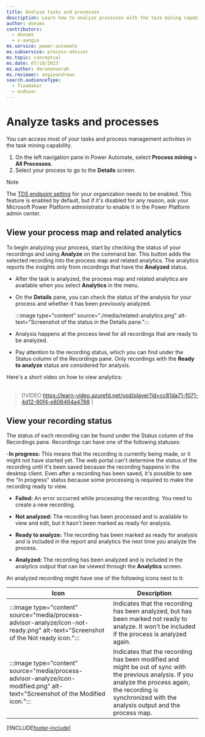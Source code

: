 ```yaml
---
title: Analyze tasks and processes
description: Learn how to analyze processes with the task mining capability. The analyze feature adds a recording into the process map and associated analytics.
author: donums
contributors:
  - donums
  - v-aangie 
ms.service: power-automate
ms.subservice: process-advisor
ms.topic: conceptual
ms.date: 07/18/2023
ms.author: derahonuorah
ms.reviewer: angieandrews
search.audienceType: 
  - flowmaker
  - enduser
---
```


# Analyze tasks and processes


You can access most of your tasks and process management activities in the task mining capability.

1. On the left navigation pane in Power Automate, select **Process mining** > **All Processes**.
1. Select your process to go to the **Details** screen.

> [!NOTE]
> The [TDS endpoint setting](/power-platform/admin/settings-features) for your organization needs to be enabled. This feature is enabled by default, but if it's disabled for any reason, ask your Microsoft Power Platform administrator to enable it in the Power Platform admin center.

## View your process map and related analytics

To begin analyzing your process, start by checking the status of your recordings and using **Analyze** on the command bar. This button adds the selected recording into the process map and related analytics. The analytics reports the insights only from recordings that have the **Analyzed** status.

- After the task is analyzed, the process map and related analytics are available when you select **Analytics** in the menu.

- On the **Details** pane, you can check the status of the analysis for your process and whether it has been previously analyzed.

    :::image type="content" source="./media/related-analytics.png" alt-text="Screenshot of the status in the Details pane.":::

- Analysis happens at the process level for all recordings that are ready to be analyzed.

- Pay attention to the recording status, which you can find under the Status column of the Recordings pane. Only recordings with the **Ready to analyze** status are considered for analysis.

Here's a short video on how to view analytics:<br>
</br>
> [!VIDEO https://learn-video.azurefd.net/vod/player?id=cc81da71-f071-4d12-80f4-e806464a4788 ]

## View your recording status

The status of each recording can be found under the Status column of the Recordings pane. Recordings can have one of the following statuses:

-**In progress:** This means that the recording is currently being made, or it might not have started yet. The web portal can't determine the status of the recording until it's been saved because the recording happens in the desktop client. Even after a recording has been saved, it's possible to see the "In progress" status because some processing is required to make the recording ready to view.

- **Failed:** An error occurred while processing the recording. You need to create a new recording.

- **Not analyzed:** The recording has been processed and is available to view and edit, but it hasn't been marked as ready for analysis.

- **Ready to analyze:** The recording has been marked as ready for analysis and is included in the report and analytics the next time you analyze the process.

- **Analyzed:** The recording has been analyzed and is included in the analytics output that can be viewed through the **Analytics** screen.

An analyzed recording might have one of the following icons next to it:


|Icon  |Description  |
|---------|---------|
|:::image type="content" source="media/process-advisor-analyze/icon-not-ready.png" alt-text="Screenshot of the Not ready icon.":::    | Indicates that the recording has been analyzed, but has been marked not ready to analyze. It won't be included if the process is analyzed again.        |
|:::image type="content" source="media/process-advisor-analyze/icon-modified.png" alt-text="Screenshot of the Modified icon.":::    | Indicates that the recording has been modified and might be out of sync with the previous analysis. If you analyze the process again, the recording is synchronized with the analysis output and the process map.        |


[!INCLUDE[footer-include](includes/footer-banner.md)]
